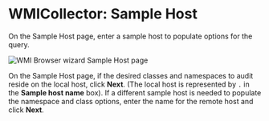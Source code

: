 # WMICollector: Sample Host

On the Sample Host page, enter a sample host to populate options for the query.

![WMI Browser wizard Sample Host page](/img/versioned_docs/accessanalyzer_11.6/accessanalyzer/admin/datacollector/wmicollector/samplehost.webp)

On the Sample Host page, if the desired classes and namespaces to audit reside on the local host,
click **Next**. (The local host is represented by `.` in the **Sample host name** box). If a
different sample host is needed to populate the namespace and class options, enter the name for the
remote host and click **Next**.
